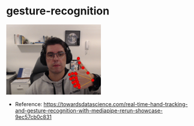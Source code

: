 # gesture-recognition

<img src="image.png" height="50%" width="50%">

- Reference: https://towardsdatascience.com/real-time-hand-tracking-and-gesture-recognition-with-mediapipe-rerun-showcase-9ec57cb0c831